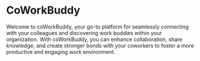# CoWorkBuddy
Welcome to coWorkBuddy, your go-to platform for seamlessly connecting with your colleagues and discovering work buddies within your organization. With coWorkBuddy, you can enhance collaboration, share knowledge, and create stronger bonds with your coworkers to foster a more productive and engaging work environment.
